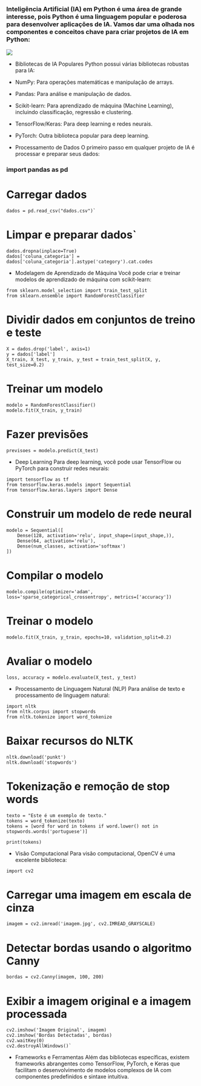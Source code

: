 ### Inteligência Artificial (IA) em Python é uma área de grande interesse, pois Python é uma linguagem popular e poderosa para desenvolver aplicações de IA. Vamos dar uma olhada nos componentes e conceitos chave para criar projetos de IA em Python:
![](https://media1.giphy.com/media/v1.Y2lkPTc5MGI3NjExY2w1amttM3hoZGl5b2VxazBkdmljN2lkNWs4MzQyY2w1cHk4dGtoZiZlcD12MV9pbnRlcm5hbF9naWZfYnlfaWQmY3Q9Zw/NtDKSysSF27UkXsib8/giphy.gif)

 * Bibliotecas de IA Populares
Python possui várias bibliotecas robustas para IA:

* NumPy: Para operações matemáticas e manipulação de arrays.

* Pandas: Para análise e manipulação de dados.

* Scikit-learn: Para aprendizado de máquina (Machine Learning), incluindo classificação, regressão e clustering.

* TensorFlow/Keras: Para deep learning e redes neurais.

* PyTorch: Outra biblioteca popular para deep learning.

* Processamento de Dados
O primeiro passo em qualquer projeto de IA é processar e preparar seus dados:


### import pandas as pd

# Carregar dados
````
dados = pd.read_csv("dados.csv")`
````

# Limpar e preparar dados`
````
dados.dropna(inplace=True)
dados['coluna_categoria'] = dados['coluna_categoria'].astype('category').cat.codes
````
* Modelagem de Aprendizado de Máquina
Você pode criar e treinar modelos de aprendizado de máquina com scikit-learn:

````
from sklearn.model_selection import train_test_split
from sklearn.ensemble import RandomForestClassifier
````
# Dividir dados em conjuntos de treino e teste
````
X = dados.drop('label', axis=1)
y = dados['label']
X_train, X_test, y_train, y_test = train_test_split(X, y, test_size=0.2)
````
# Treinar um modelo
````
modelo = RandomForestClassifier()
modelo.fit(X_train, y_train)
````
# Fazer previsões
````
previsoes = modelo.predict(X_test)
````
* Deep Learning
Para deep learning, você pode usar TensorFlow ou PyTorch para construir redes neurais:

````
import tensorflow as tf
from tensorflow.keras.models import Sequential
from tensorflow.keras.layers import Dense
````
# Construir um modelo de rede neural
````
modelo = Sequential([
    Dense(128, activation='relu', input_shape=(input_shape,)),
    Dense(64, activation='relu'),
    Dense(num_classes, activation='softmax')
])
````
# Compilar o modelo
````
modelo.compile(optimizer='adam', loss='sparse_categorical_crossentropy', metrics=['accuracy'])
````
# Treinar o modelo
````
modelo.fit(X_train, y_train, epochs=10, validation_split=0.2)
````
# Avaliar o modelo
````
loss, accuracy = modelo.evaluate(X_test, y_test)
````
* Processamento de Linguagem Natural (NLP)
Para análise de texto e processamento de linguagem natural:

````
import nltk
from nltk.corpus import stopwords
from nltk.tokenize import word_tokenize
````
# Baixar recursos do NLTK
````
nltk.download('punkt')
nltk.download('stopwords')
````
# Tokenização e remoção de stop words
````
texto = "Este é um exemplo de texto."
tokens = word_tokenize(texto)
tokens = [word for word in tokens if word.lower() not in stopwords.words('portuguese')]

print(tokens)
````
* Visão Computacional
Para visão computacional, OpenCV é uma excelente biblioteca:

````
import cv2
````
# Carregar uma imagem em escala de cinza
````
imagem = cv2.imread('imagem.jpg', cv2.IMREAD_GRAYSCALE)
````
# Detectar bordas usando o algoritmo Canny
````
bordas = cv2.Canny(imagem, 100, 200)
````
# Exibir a imagem original e a imagem processada
````
cv2.imshow('Imagem Original', imagem)
cv2.imshow('Bordas Detectadas', bordas)
cv2.waitKey(0)
cv2.destroyAllWindows()`
````
* Frameworks e Ferramentas
Além das bibliotecas específicas, existem frameworks abrangentes como TensorFlow, PyTorch, e Keras que facilitam o desenvolvimento de modelos complexos de IA com componentes predefinidos e sintaxe intuitiva.